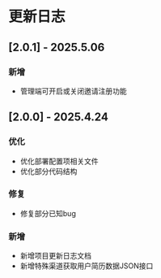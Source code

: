# 更新日志

## [2.0.1] - 2025.5.06

### 新增
* 管理端可开启或关闭邀请注册功能

## [2.0.0] - 2025.4.24

### 优化 

* 优化部署配置项相关文件
* 优化部分代码结构

### 修复
* 修复部分已知bug

### 新增
* 新增项目更新日志文档
* 新增特殊渠道获取用户简历数据JSON接口